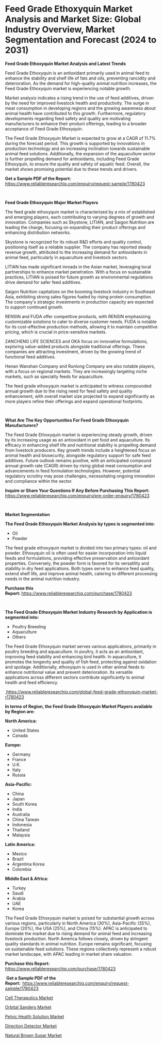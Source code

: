 <p><h1>Feed Grade Ethoxyquin Market Analysis and Market Size: Global Industry Overview, Market Segmentation and Forecast (2024 to 2031)</h1></p><p><strong>Feed Grade Ethoxyquin Market Analysis and Latest Trends</strong></p>
<p><p>Feed Grade Ethoxyquin is an antioxidant primarily used in animal feed to enhance the stability and shelf life of fats and oils, preventing rancidity and deterioration. As the demand for high-quality animal nutrition increases, the Feed Grade Ethoxyquin market is experiencing notable growth.</p><p>Market analysis indicates a rising trend in the use of feed additives, driven by the need for improved livestock health and productivity. The surge in meat consumption in developing regions and the growing awareness about animal health have contributed to this growth. Furthermore, regulatory developments regarding feed safety and quality are motivating manufacturers to enhance their product offerings, leading to a broader acceptance of Feed Grade Ethoxyquin.</p><p>The Feed Grade Ethoxyquin Market is expected to grow at a CAGR of 11.7% during the forecast period. This growth is supported by innovations in production technology and an increasing inclination towards sustainable animal feed solutions. Additionally, the expansion of the aquaculture sector is further propelling demand for antioxidants, including Feed Grade Ethoxyquin, to ensure the quality and safety of aquatic feed. Overall, the market shows promising potential due to these trends and drivers.</p></p>
<p><strong>Get a Sample PDF of the Report:&nbsp;</strong> <a href="https://www.reliableresearchiq.com/enquiry/request-sample/1780423?utm_campaign=1144&utm_medium=2&utm_source=Github&utm_content=ia&utm_term=18112024&utm_id=feed-grade-ethoxyquin">https://www.reliableresearchiq.com/enquiry/request-sample/1780423</a></p>
<p>&nbsp;</p>
<p><strong>Feed Grade Ethoxyquin Major Market Players</strong></p>
<p><p>The feed grade ethoxyquin market is characterized by a mix of established and emerging players, each contributing to varying degrees of growth and innovation. Companies such as Skystone, LITIAN, and Saigon Nutrition are leading the charge, focusing on expanding their product offerings and enhancing distribution networks. </p><p>Skystone is recognized for its robust R&D efforts and quality control, positioning itself as a reliable supplier. The company has reported steady revenue growth, attributed to the increasing demand for antioxidants in animal feed, particularly in aquaculture and livestock sectors.</p><p>LITIAN has made significant inroads in the Asian market, leveraging local partnerships to enhance market penetration. With a focus on sustainable practices, LITIAN is poised for future growth as environmental regulations drive demand for safer feed additives.</p><p>Saigon Nutrition capitalizes on the booming livestock industry in Southeast Asia, exhibiting strong sales figures fueled by rising protein consumption. The company's strategic investments in production capacity are expected to support continued growth.</p><p>RENSIN and FUDA offer competitive products, with RENSIN emphasizing customizable solutions to cater to diverse customer needs. FUDA is notable for its cost-effective production methods, allowing it to maintain competitive pricing, which is crucial in price-sensitive markets.</p><p>ZANCHENG LIFE SCIENCES and OKA focus on innovative formulations, exploring value-added products alongside traditional offerings. These companies are attracting investment, driven by the growing trend of functional feed additives.</p><p>Henan Wanshan Company and Runlong Company are also notable players, with a focus on regional markets. They are increasingly targeting niche markets, such as specialty feeds for aquaculture.</p><p>The feed grade ethoxyquin market is anticipated to witness compounded annual growth due to the rising need for feed safety and quality enhancement, with overall market size projected to expand significantly as more players refine their offerings and expand operational footprints.</p></p>
<p>&nbsp;</p>
<p><strong>What Are The Key Opportunities For Feed Grade Ethoxyquin Manufacturers?</strong></p>
<p><p>The Feed Grade Ethoxyquin market is experiencing steady growth, driven by its increasing usage as an antioxidant in pet food and aquaculture. Its efficacy in enhancing shelf life and nutritional stability is propelling demand from livestock producers. Key growth trends include a heightened focus on animal health and biosecurity, alongside regulatory support for safe feed additives. Future outlook remains positive, with an anticipated compound annual growth rate (CAGR) driven by rising global meat consumption and advancements in feed formulation technologies. However, potential regulatory scrutiny may pose challenges, necessitating ongoing innovation and compliance within the sector.</p></p>
<p><strong>Inquire or Share Your Questions If Any Before Purchasing This Report:</strong> <a href="https://www.reliableresearchiq.com/enquiry/pre-order-enquiry/1780423?utm_campaign=1144&utm_medium=2&utm_source=Github&utm_content=ia&utm_term=18112024&utm_id=feed-grade-ethoxyquin">https://www.reliableresearchiq.com/enquiry/pre-order-enquiry/1780423</a></p>
<p>&nbsp;</p>
<p><strong>Market Segmentation</strong></p>
<p><strong>The Feed Grade Ethoxyquin Market Analysis by types is segmented into:</strong></p>
<p><ul><li>Oil</li><li>Powder</li></ul></p>
<p><p>The feed grade ethoxyquin market is divided into two primary types: oil and powder. Ethoxyquin oil is often used for easier incorporation into liquid feeds and formulations, providing effective preservation and antioxidant properties. Conversely, the powder form is favored for its versatility and stability in dry feed applications. Both types serve to enhance feed quality, extend shelf life, and improve animal health, catering to different processing needs in the animal nutrition industry.</p></p>
<p><strong>Purchase this Report:&nbsp;</strong><a href="https://www.reliableresearchiq.com/purchase/1780423?utm_campaign=1144&utm_medium=2&utm_source=Github&utm_content=ia&utm_term=18112024&utm_id=feed-grade-ethoxyquin">https://www.reliableresearchiq.com/purchase/1780423</a></p>
<p>&nbsp;</p>
<p><strong>The Feed Grade Ethoxyquin Market Industry Research by Application is segmented into:</strong></p>
<p><ul><li>Poultry Breeding</li><li>Aquaculture</li><li>Others</li></ul></p>
<p><p>The Feed Grade Ethoxyquin market serves various applications, primarily in poultry breeding and aquaculture. In poultry, it acts as an antioxidant, improving feed stability and enhancing bird health. In aquaculture, it promotes the longevity and quality of fish feed, protecting against oxidation and spoilage. Additionally, ethoxyquin is used in other animal feeds to enhance nutritional value and prevent deterioration. Its versatile applications across different sectors contribute significantly to animal health and feed efficiency.</p></p>
<p><a href="https://www.reliableresearchiq.com/global-feed-grade-ethoxyquin-market-r1780423?utm_campaign=1144&utm_medium=2&utm_source=Github&utm_content=ia&utm_term=18112024&utm_id=feed-grade-ethoxyquin">&nbsp;https://www.reliableresearchiq.com/global-feed-grade-ethoxyquin-market-r1780423</a></p>
<p><strong>In terms of Region, the Feed Grade Ethoxyquin Market Players available by Region are:</strong></p>
<p>
    <p> <strong> North America: </strong>
        <ul>
            <li>United States</li>
            <li>Canada</li>
        </ul>
        </p> 
    <p> <strong> Europe: </strong>
        <ul>
            <li>Germany</li>
            <li>France</li>
            <li>U.K.</li>
            <li>Italy</li>
            <li>Russia</li>
        </ul>
        </p> 
    <p> <strong> Asia-Pacific: </strong>
        <ul>
            <li>China</li>
            <li>Japan</li>
            <li>South Korea</li>
            <li>India</li>
            <li>Australia</li>
            <li>China Taiwan</li>
            <li>Indonesia</li>
            <li>Thailand</li>
            <li>Malaysia</li>
        </ul>
        </p> 
    <p> <strong> Latin America: </strong>
        <ul>
            <li>Mexico</li>
            <li>Brazil</li>
            <li>Argentina Korea</li>
            <li>Colombia</li>
        </ul>
        </p> 
    <p> <strong> Middle East & Africa: </strong>
        <ul>
            <li>Turkey</li>
            <li>Saudi</li>
            <li>Arabia</li>
            <li>UAE</li>
            <li>Korea</li>
        </ul>
    </p>
    </p>
<p><p>The Feed Grade Ethoxyquin market is poised for substantial growth across various regions, particularly in North America (30%), Asia-Pacific (35%), Europe (20%), the USA (25%), and China (15%). APAC is anticipated to dominate the market due to rising demand for animal feed and increasing livestock production. North America follows closely, driven by stringent quality standards in animal nutrition. Europe remains significant, focusing on sustainable feed solutions. These regions collectively represent a robust market landscape, with APAC leading in market share valuation.</p></p>
<p><strong>Purchase this Report: </strong><a href="https://www.reliableresearchiq.com/purchase/1780423?utm_campaign=1144&utm_medium=2&utm_source=Github&utm_content=ia&utm_term=18112024&utm_id=feed-grade-ethoxyquin">https://www.reliableresearchiq.com/purchase/1780423</a></p>
<p>&nbsp;<strong>Get a Sample PDF of the Report:&nbsp;&nbsp;</strong><a href="https://www.reliableresearchiq.com/enquiry/request-sample/1780423?utm_campaign=1144&utm_medium=2&utm_source=Github&utm_content=ia&utm_term=18112024&utm_id=feed-grade-ethoxyquin">https://www.reliableresearchiq.com/enquiry/request-sample/1780423</a></p>
<p><strong></strong></p>
<p><p><a href="https://issuu.com/reportprime-2/docs/cell-theraputics-market-size-2030.p_89ec9d335edb90?utm_campaign=1144&utm_medium=2&utm_source=Github&utm_content=ia&utm_term=18112024&utm_id=feed-grade-ethoxyquin">Cell Theraputics Market</a></p><p><a href="https://www.linkedin.com/pulse/booming-orbital-sanders-market-sector-analysis-growth-jjkre?utm_campaign=1144&utm_medium=2&utm_source=Github&utm_content=ia&utm_term=18112024&utm_id=feed-grade-ethoxyquin">Orbital Sanders Market</a></p><p><a href="https://issuu.com/reportprime-2/docs/pelvic-health-solution-market-size-_4444054d597f35?utm_campaign=1144&utm_medium=2&utm_source=Github&utm_content=ia&utm_term=18112024&utm_id=feed-grade-ethoxyquin">Pelvic Health Solution Market</a></p><p><a href="https://www.linkedin.com/pulse/pulse-direction-detector-rhythms-change-market-resonance-5pl0e?utm_campaign=1144&utm_medium=2&utm_source=Github&utm_content=ia&utm_term=18112024&utm_id=feed-grade-ethoxyquin">Direction Detector Market</a></p><p><a href="https://www.linkedin.com/pulse/natural-brown-sugar-market-regional-outlook-competition-2024-2031-w1mef?utm_campaign=1144&utm_medium=2&utm_source=Github&utm_content=ia&utm_term=18112024&utm_id=feed-grade-ethoxyquin">Natural Brown Sugar Market</a></p></p>
